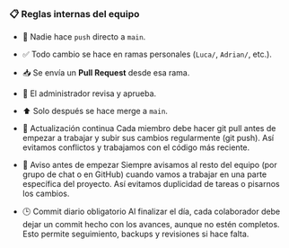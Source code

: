 ### 📋 Reglas internas del equipo

- 🚫 Nadie hace `push` directo a `main`.
- ✅ Todo cambio se hace en ramas personales (`Luca/`, `Adrian/`, etc.).
- 📥 Se envía un **Pull Request** desde esa rama.
- 👀 El administrador revisa y aprueba.
- ⬆️ Solo después se hace merge a `main`.

- 🔄 Actualización continua
  Cada miembro debe hacer git pull antes de empezar a trabajar y subir sus cambios regularmente (git push). Así evitamos conflictos y trabajamos con el código más reciente.

- 📣 Aviso antes de empezar
  Siempre avisamos al resto del equipo (por grupo de chat o en GitHub) cuando vamos a trabajar en una parte específica del proyecto. Así evitamos duplicidad de tareas o pisarnos los cambios.

- 🕒 Commit diario obligatorio
  Al finalizar el día, cada colaborador debe dejar un commit hecho con los avances, aunque no estén completos. Esto permite seguimiento, backups y revisiones si hace falta.
